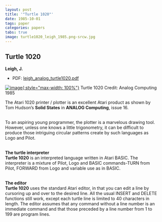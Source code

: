 ```yaml
---
layout: post
title: '"Turtle 1020"'
date: 1985-10-01
tags: paper
categories: papers
tabs: true
image: turtle1020_leigh_1985.png-srcw.jpg
---
```


## Turtle 1020
**Leigh, J.**
- PDF: [leigh_analog_turtle1020.pdf](/documents/leigh_analog_turtle1020.pdf)


[![image](https://www.evl.uic.edu/output/originals/turtle1020_leigh_1985.png-srcw.jpg){:style="max-width: 100%"}](https://www.evl.uic.edu/output/originals/turtle1020_leigh_1985.png-srcw.jpg)
Turtle 1020
Credit: Analog Computing 1985

The Atari 1020 printer / plotter is an excellent Atari product as shown by Tom Hudson&rsquo;s <strong>Solid States</strong> in <strong>ANALOG Computing</strong>, issue 16.<br><br>

To an aspiring young programmer, the plotter is a marvelous drawing tool. However, unless one knows a little trigonometry, it can be difficult to produce those intriguing circular patterns create by such languages as Logo and Pilot.<br><br>

<strong>The turtle interpreter</strong><br>
<strong>Turtle 1020</strong> is an interpreted language written in Atari BASIC. The interpreter is a mixture of Pilot, Logo and BASIC commands-TURN from Pilot, FORWARD from Logo and variable use as in BASIC.<br><br>

<strong>The editor</strong><br>
<strong>Turtle 1020</strong> uses the standard Atari editor, in that you can edit a line by cursoring up and over to the desired line. All the usual INSERT and DELETE functions still work, except each turtle line is limited to 40 characters in length. The editor assumes that any command without a line number is an immediate command and that those preceded by a line number from 1 to 199 are program lines.